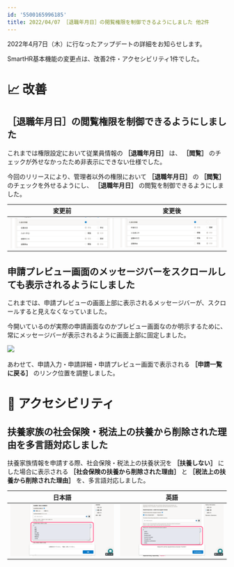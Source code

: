 ```yaml
---
id: '5500165996185'
title: 2022/04/07 ［退職年月日］の閲覧権限を制御できるようにしました 他2件
---
```

2022年4月7日（木）に行なったアップデートの詳細をお知らせします。

SmartHR基本機能の変更点は、改善2件・アクセシビリティ1件でした。

# 📈 改善

## ［退職年月日］の閲覧権限を制御できるようにしました

これまでは権限設定において従業員情報の **［退職年月日］** は、 **［閲覧］** のチェックが外せなかったため非表示にできない仕様でした。

今回のリリースにより、管理者以外の権限において **［退職年月日］** の **［閲覧］** のチェックを外せるようにし、 **［退職年月日］** の閲覧を制御できるようにしました。

| 変更前 | 変更後 |
| --- | --- |
| ![](./__________2022-04-06_17_26_52.png) | ![](./__________2022-04-08_9_36_03.png) |

## 申請プレビュー画面のメッセージバーをスクロールしても表示されるようにしました

これまでは、申請プレビューの画面上部に表示されるメッセージバーが、スクロールすると見えなくなっていました。

今開いているのが実際の申請画面なのかプレビュー画面なのか明示するために、常にメッセージバーが表示されるように画面上部に固定しました。

![](./Kapture_2022-04-08_at_09.53.40.gif)

あわせて、申請入力・申請詳細・申請プレビュー画面で表示される **［申請一覧に戻る］** のリンク位置を調整しました。

# 🎢 アクセシビリティ

## 扶養家族の社会保険・税法上の扶養から削除された理由を多言語対応しました

扶養家族情報を申請する際、社会保険・税法上の扶養状況を **［扶養しない］** にした場合に表示される **［社会保険の扶養から削除された理由］** と **［税法上の扶養から削除された理由］** を、多言語対応しました。

| 日本語 | 英語 |
| --- | --- |
| ![](./Screen_Shot_2022-04-08_at_12_02_08.png) | ![](./Screen_Shot_2022-04-08_at_12_02_01.png) |
